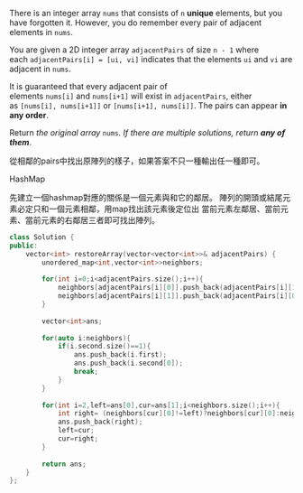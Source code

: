 There is an integer array `nums` that consists of `n` **unique** elements, but you have forgotten it. However, you do remember every pair of adjacent elements in `nums`.

You are given a 2D integer array `adjacentPairs` of size `n - 1` where each `adjacentPairs[i] = [ui, vi]` indicates that the elements `ui` and `vi` are adjacent in `nums`.

It is guaranteed that every adjacent pair of elements `nums[i]` and `nums[i+1]` will exist in `adjacentPairs`, either as `[nums[i], nums[i+1]]` or `[nums[i+1], nums[i]]`. The pairs can appear **in any order**.

Return _the original array_ `nums`_. If there are multiple solutions, return **any of them**_.

從相鄰的pairs中找出原陣列的樣子，如果答案不只一種輸出任一種即可。

HashMap

先建立一個hashmap對應的關係是一個元素與和它的鄰居。
陣列的開頭或結尾元素必定只和一個元素相鄰，用map找出該元素後定位出  當前元素左鄰居、當前元素、當前元素的右鄰居三者即可找出陣列。

```cpp
class Solution {
public:
    vector<int> restoreArray(vector<vector<int>>& adjacentPairs) {
        unordered_map<int,vector<int>>neighbors;
        
        for(int i=0;i<adjacentPairs.size();i++){
            neighbors[adjacentPairs[i][0]].push_back(adjacentPairs[i][1]);
            neighbors[adjacentPairs[i][1]].push_back(adjacentPairs[i][0]);
        }
        
        vector<int>ans;
        
        for(auto i:neighbors){
            if(i.second.size()==1){
                ans.push_back(i.first);
                ans.push_back(i.second[0]);
                break;
            }
        }
        
        for(int i=2,left=ans[0],cur=ans[1];i<neighbors.size();i++){
            int right= (neighbors[cur][0]!=left)?neighbors[cur][0]:neighbors[cur][1];
            ans.push_back(right);
            left=cur;
            cur=right;
        }
        
        return ans;
    }
};
```